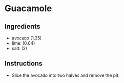 # Guacamole
## Ingredients
* avocado (1.35)
* lime: (0.64)
* salt: (2)
## Instructions
* Slice the avocado into two halves and remove the pit.